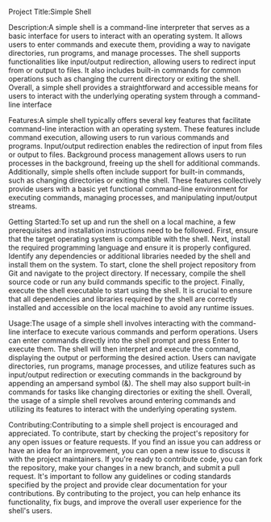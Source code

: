 Project Title:Simple Shell

Description:A simple shell is a command-line interpreter that serves as a basic interface for users to interact with an operating system. It allows users to enter commands and execute them, providing a way to navigate directories, run programs, and manage processes. The shell supports functionalities like input/output redirection, allowing users to redirect input from or output to files. It also includes built-in commands for common operations such as changing the current directory or exiting the shell. Overall, a simple shell provides a straightforward and accessible means for users to interact with the underlying operating system through a command-line interface

Features:A simple shell typically offers several key features that facilitate command-line interaction with an operating system. These features include command execution, allowing users to run various commands and programs. Input/output redirection enables the redirection of input from files or output to files. Background process management allows users to run processes in the background, freeing up the shell for additional commands. Additionally, simple shells often include support for built-in commands, such as changing directories or exiting the shell. These features collectively provide users with a basic yet functional command-line environment for executing commands, managing processes, and manipulating input/output streams.

Getting Started:To set up and run the shell on a local machine, a few prerequisites and installation instructions need to be followed. First, ensure that the target operating system is compatible with the shell. Next, install the required programming language and ensure it is properly configured. Identify any dependencies or additional libraries needed by the shell and install them on the system. To start, clone the shell project repository from Git and navigate to the project directory. If necessary, compile the shell source code or run any build commands specific to the project. Finally, execute the shell executable to start using the shell. It is crucial to ensure that all dependencies and libraries required by the shell are correctly installed and accessible on the local machine to avoid any runtime issues.

Usage:The usage of a simple shell involves interacting with the command-line interface to execute various commands and perform operations. Users can enter commands directly into the shell prompt and press Enter to execute them. The shell will then interpret and execute the command, displaying the output or performing the desired action. Users can navigate directories, run programs, manage processes, and utilize features such as input/output redirection or executing commands in the background by appending an ampersand symbol (&). The shell may also support built-in commands for tasks like changing directories or exiting the shell. Overall, the usage of a simple shell revolves around entering commands and utilizing its features to interact with the underlying operating system.

Contributing:Contributing to a simple shell project is encouraged and appreciated. To contribute, start by checking the project's repository for any open issues or feature requests. If you find an issue you can address or have an idea for an improvement, you can open a new issue to discuss it with the project maintainers. If you're ready to contribute code, you can fork the repository, make your changes in a new branch, and submit a pull request. It's important to follow any guidelines or coding standards specified by the project and provide clear documentation for your contributions. By contributing to the project, you can help enhance its functionality, fix bugs, and improve the overall user experience for the shell's users.
